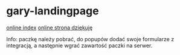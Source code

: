 # gary-landingpage
[online index](https://kryczek.github.io/gary-landingpage/)
[online strona dziękuję](https://kryczek.github.io/gary-landingpage/dziekuje.html)

Info: paczkę należy pobrać, do popupów dodać swoje formularze z integracją, a następnie wgrać zawartość paczki na serwer.
